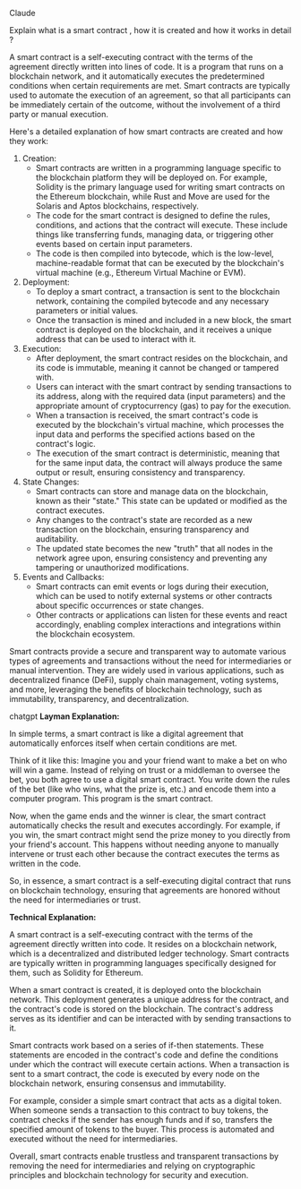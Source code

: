 Claude

Explain what is a smart contract , how it is created and how it works in detail ?

A smart contract is a self-executing contract with the terms of the agreement directly written into lines of code. It is a program that runs on a blockchain network, and it automatically executes the predetermined conditions when certain requirements are met. Smart contracts are typically used to automate the execution of an agreement, so that all participants can be immediately certain of the outcome, without the involvement of a third party or manual execution.

Here's a detailed explanation of how smart contracts are created and how they work:

1. Creation:
    - Smart contracts are written in a programming language specific to the blockchain platform they will be deployed on. For example, Solidity is the primary language used for writing smart contracts on the Ethereum blockchain, while Rust and Move are used for the Solaris and Aptos blockchains, respectively.
    - The code for the smart contract is designed to define the rules, conditions, and actions that the contract will execute. These include things like transferring funds, managing data, or triggering other events based on certain input parameters.
    - The code is then compiled into bytecode, which is the low-level, machine-readable format that can be executed by the blockchain's virtual machine (e.g., Ethereum Virtual Machine or EVM).
2. Deployment:
    - To deploy a smart contract, a transaction is sent to the blockchain network, containing the compiled bytecode and any necessary parameters or initial values.
    - Once the transaction is mined and included in a new block, the smart contract is deployed on the blockchain, and it receives a unique address that can be used to interact with it.
3. Execution:
    - After deployment, the smart contract resides on the blockchain, and its code is immutable, meaning it cannot be changed or tampered with.
    - Users can interact with the smart contract by sending transactions to its address, along with the required data (input parameters) and the appropriate amount of cryptocurrency (gas) to pay for the execution.
    - When a transaction is received, the smart contract's code is executed by the blockchain's virtual machine, which processes the input data and performs the specified actions based on the contract's logic.
    - The execution of the smart contract is deterministic, meaning that for the same input data, the contract will always produce the same output or result, ensuring consistency and transparency.
4. State Changes:
    - Smart contracts can store and manage data on the blockchain, known as their "state." This state can be updated or modified as the contract executes.
    - Any changes to the contract's state are recorded as a new transaction on the blockchain, ensuring transparency and auditability.
    - The updated state becomes the new "truth" that all nodes in the network agree upon, ensuring consistency and preventing any tampering or unauthorized modifications.
5. Events and Callbacks:
    - Smart contracts can emit events or logs during their execution, which can be used to notify external systems or other contracts about specific occurrences or state changes.
    - Other contracts or applications can listen for these events and react accordingly, enabling complex interactions and integrations within the blockchain ecosystem.

Smart contracts provide a secure and transparent way to automate various types of agreements and transactions without the need for intermediaries or manual intervention. They are widely used in various applications, such as decentralized finance (DeFi), supply chain management, voting systems, and more, leveraging the benefits of blockchain technology, such as immutability, transparency, and decentralization.

chatgpt
**Layman Explanation:**


In simple terms, a smart contract is like a digital agreement that automatically enforces itself when certain conditions are met.

Think of it like this: Imagine you and your friend want to make a bet on who will win a game. Instead of relying on trust or a middleman to oversee the bet, you both agree to use a digital smart contract. You write down the rules of the bet (like who wins, what the prize is, etc.) and encode them into a computer program. This program is the smart contract.

Now, when the game ends and the winner is clear, the smart contract automatically checks the result and executes accordingly. For example, if you win, the smart contract might send the prize money to you directly from your friend's account. This happens without needing anyone to manually intervene or trust each other because the contract executes the terms as written in the code.

So, in essence, a smart contract is a self-executing digital contract that runs on blockchain technology, ensuring that agreements are honored without the need for intermediaries or trust.

**Technical Explanation:**

A smart contract is a self-executing contract with the terms of the agreement directly written into code. It resides on a blockchain network, which is a decentralized and distributed ledger technology. Smart contracts are typically written in programming languages specifically designed for them, such as Solidity for Ethereum.

When a smart contract is created, it is deployed onto the blockchain network. This deployment generates a unique address for the contract, and the contract's code is stored on the blockchain. The contract's address serves as its identifier and can be interacted with by sending transactions to it.

Smart contracts work based on a series of if-then statements. These statements are encoded in the contract's code and define the conditions under which the contract will execute certain actions. When a transaction is sent to a smart contract, the code is executed by every node on the blockchain network, ensuring consensus and immutability.

For example, consider a simple smart contract that acts as a digital token. When someone sends a transaction to this contract to buy tokens, the contract checks if the sender has enough funds and if so, transfers the specified amount of tokens to the buyer. This process is automated and executed without the need for intermediaries.

Overall, smart contracts enable trustless and transparent transactions by removing the need for intermediaries and relying on cryptographic principles and blockchain technology for security and execution.